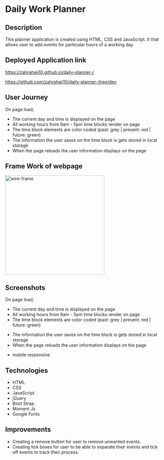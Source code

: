 # Daily Work Planner

## Description

This planner application is created using HTML, CSS and JavaScript. It that allows user to add events for particular hours of a working day.

## Deployed Application link

https://zahrahaji10.github.io/daily-planner-/

https://github.com/zahrahaji10/daily-planner-/tree/dev

## User Journey

On page load;

- The current day and time is displayed on the page
- All working hours from 9am - 5pm time blocks render on page
- The time block elements are color coded (past: grey | present: red | future: green)
- The information the user saves on the time block is gets stored in local storage
- When the page reloads the user information displays on the page

## Frame Work of webpage

<img width="320" alt="wire-frame" src="https://user-images.githubusercontent.com/102627226/167531043-9ff042e7-b6fa-4693-bae1-4526e6dee57c.png">

## Screenshots

On page load;

- The current day and time is displayed on the page
- All working hours from 9am - 5pm time blocks render on page
- The time block elements are color coded (past: grey | present: red | future: green)

<insert screen shoot here>

- The information the user saves on the time block is gets stored in local storage
- When the page reloads the user information displays on the page

<insert screen shoot here>

- mobile responsive

<insert screen shoot here>

## Technologies

- HTML
- CSS
- JavaScript
- jQuery
- Boot Strap
- Moment Js
- Google Fonts

## Improvements

- Creating a remove button for user to remove unwanted events.
- Creating tick boxes for user to be able to separate their events and tick off events to track their process.
